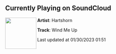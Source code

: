 ## Currently Playing on SoundCloud

[<img align="left" width="100" src="https://i1.sndcdn.com/artworks-lb6D79uZuAN4-0-t500x500.png">](https://soundcloud.com/hartshorn303/wind-me-up)

**Artist**: Hartshorn 

**Track**: Wind Me Up

Last updated at 01/30/2023 01:51
